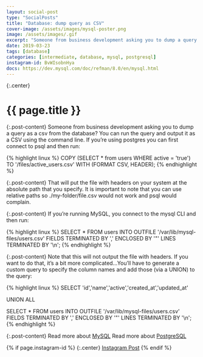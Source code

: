 ```yaml
---
layout: social-post
type: "SocialPosts"
title: "Database: dump query as CSV"
cover-image: /assets/images/mysql-poster.png
image: /assets/images/.gif
excerpt: "Someone from business development asking you to dump a query as a csv from the database?"
date: 2019-03-23
tags: [database]
categories: [intermediate, database, mysql, postgresql]
instagram-id: BvWIsobnHya
docs: https://dev.mysql.com/doc/refman/8.0/en/mysql.html
---
```

{:.center}
# {{ page.title }}

{:.post-content}
Someone from business development asking you to dump a query as a csv from the
database? You can run the query and output it as a CSV using the command line.
If you’re using postgres you can first connect to psql and then run:

{% highlight linux %}
    COPY
    (SELECT * from users WHERE active = 'true')
    TO '/files/active_users.csv'
    WITH (FORMAT CSV, HEADER);
{% endhighlight %}

{:.post-content}
That will put the file with headers on your system at the absolute path that you specify. It
is important to note that you can use relative paths so ./my-folder/file.csv would
not work and psql would complain.

{:.post-content}
If you’re running MySQL, you connect to the mysql CLI and then run:

{% highlight linux %}
    SELECT *
    FROM users
    INTO OUTFILE '/var/lib/mysql-files/users.csv'
    FIELDS TERMINATED BY ','
    ENCLOSED BY '"'
    LINES TERMINATED BY '\n';
{% endhighlight %}

{:.post-content}
Note that this will not output the file with headers. If you want to do that,
it’s a bit more complicated...You’ll have to generate a custom query to specify
the column names and add those (via a UNION) to the query:

{% highlight linux %}
SELECT 'id','name','active','created_at','updated_at'

UNION ALL

SELECT *
FROM users
INTO OUTFILE '/var/lib/mysql-files/users.csv'
FIELDS TERMINATED BY ','
ENCLOSED BY '"'
LINES TERMINATED BY '\n';
{% endhighlight %}

{:.post-content}
Read more about <a href="{{page.docs}}" target="_blank">MySQL</a>
Read more about <a href="https://www.postgresql.org/docs/9.2/app-psql.html" target="_blank">PostgreSQL</a>

{% if page.instagram-id %}
{:.center}
<a class="insta-link" href="https://www.instagram.com/p/{{page.instagram-id}}" target="_blank">Instagram Post</a>
{% endif %}
